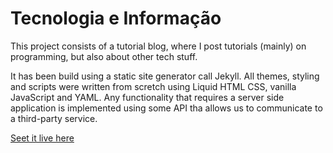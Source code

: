 # Tecnologia e Informação


This project consists of a tutorial blog, where I post tutorials (mainly) on programming, but also about other tech stuff. 

It has been build using a static site generator call Jekyll. All themes, styling and  scripts were written from scretch using Liquid HTML CSS, vanilla JavaScript and YAML. Any functionality that requires a server side application is implemented using some API tha allows us to communicate to a third-party service. 

[Seet it live here](https://tecnologiaeinformacao.netlify.app/)
